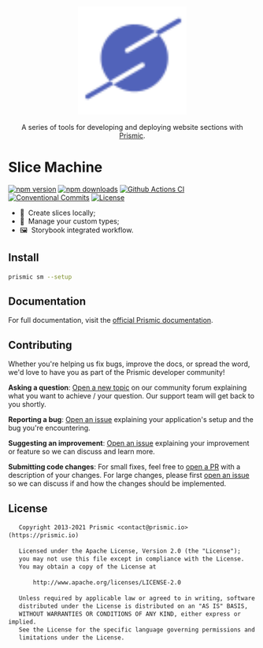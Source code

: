 <p align="center">
  <a href="https://slicemachine.dev">
    <img src=".github/logo.svg" alt="Slice Machine logo" width="220" />
  </a>
</p>
<p align="center">
  A series of tools for developing and deploying website sections with <a href="https://prismic.io">Prismic</a>.
</p>

# Slice Machine

[![npm version][npm-version-src]][npm-version-href]
[![npm downloads][npm-downloads-src]][npm-downloads-href]
[![Github Actions CI][github-actions-ci-src]][github-actions-ci-href]
[![Conventional Commits][conventional-commits-src]][conventional-commits-href]
[![License][license-src]][license-href]
<!-- [![Codecov][codecov-src]][codecov-href] -->

- 🔪 &nbsp;Create slices locally;
- 📄 &nbsp;Manage your custom types;
- 🖼 &nbsp;Storybook integrated workflow.

## Install

```bash
prismic sm --setup
```

## Documentation

For full documentation, visit the [official Prismic documentation][prismic-docs].

## Contributing

Whether you're helping us fix bugs, improve the docs, or spread the word, we'd love to have you as part of the Prismic developer community!

**Asking a question**: [Open a new topic][forum-question] on our community forum explaining what you want to achieve / your question. Our support team will get back to you shortly.

**Reporting a bug**: [Open an issue][repo-bug-report] explaining your application's setup and the bug you're encountering.

**Suggesting an improvement**: [Open an issue][repo-feature-request] explaining your improvement or feature so we can discuss and learn more.

**Submitting code changes**: For small fixes, feel free to [open a PR][repo-pull-requests] with a description of your changes. For large changes, please first [open an issue][repo-feature-request] so we can discuss if and how the changes should be implemented.

## License

```
   Copyright 2013-2021 Prismic <contact@prismic.io> (https://prismic.io)

   Licensed under the Apache License, Version 2.0 (the "License");
   you may not use this file except in compliance with the License.
   You may obtain a copy of the License at

       http://www.apache.org/licenses/LICENSE-2.0

   Unless required by applicable law or agreed to in writing, software
   distributed under the License is distributed on an "AS IS" BASIS,
   WITHOUT WARRANTIES OR CONDITIONS OF ANY KIND, either express or implied.
   See the License for the specific language governing permissions and
   limitations under the License.
```

<!-- Links -->

[prismic]: https://prismic.io

<!-- TODO: Replace link with a more useful one if available -->

[prismic-docs]: https://prismic.io/docs
[changelog]: /CHANGELOG.md

<!-- TODO: Replace link with a more useful one if available -->

[forum-question]: https://community.prismic.io
[repo-bug-report]: https://github.com/prismicio/slice-machine/issues/new?assignees=&labels=bug&template=bug_report.md&title=
[repo-feature-request]: https://github.com/prismicio/slice-machine/issues/new?assignees=&labels=enhancement&template=feature_request.md&title=
[repo-pull-requests]: https://github.com/prismicio/slice-machine/pulls

<!-- Badges -->

[npm-version-src]: https://img.shields.io/npm/v/slice-machine-ui/latest.svg
[npm-version-href]: https://npmjs.com/package/slice-machine-ui
[npm-downloads-src]: https://img.shields.io/npm/dm/slice-machine-ui.svg
[npm-downloads-href]: https://npmjs.com/package/slice-machine-ui
[github-actions-ci-src]: https://github.com/prismicio/slice-machine/workflows/ci/badge.svg
[github-actions-ci-href]: https://github.com/prismicio/slice-machine/actions?query=workflow%3Aci
[codecov-src]: https://img.shields.io/codecov/c/github/prismicio/slice-machine.svg
[codecov-href]: https://codecov.io/gh/prismicio/slice-machine
[conventional-commits-src]: https://img.shields.io/badge/Conventional%20Commits-1.0.0-yellow.svg
[conventional-commits-href]: https://conventionalcommits.org
[license-src]: https://img.shields.io/npm/l/slice-machine-ui.svg
[license-href]: https://npmjs.com/package/slice-machine-ui



<!--

# Slice Machine

Slice Machine is a tool that helps you build and maintain page sections, define their model, edit properties, deploy them, and much more! It also comes with a visual interface, Prismic, that allows even your most technically challenged colleagues to easily build pages without any further help from the dev team.

As of today, Slice Machine works with [Nuxt.js](https://nuxtjs.org/) and [Next.js](https://nextjs.org/) but support for other technologies is coming soon!

You can learn more about Slice Machine itself at **[slicemachine.dev](https://slicemachine.dev/)**.

## Prismic?

Prismic is a Headless CMS that offers unlimited custom types, API calls, and a bunch of other great things. You can check it out **[here](https://prismic.io/)**.

## Documentation

If you're looking for how to use Slice Machine with your project check out our **[Quick Start guide](https://www.slicemachine.dev/documentation/getting-started)** or have a look at **[Slice Machine documentation](https://www.slicemachine.dev/documentation)**.

# This repository

This repository is the main repository of the Slice Machine project, it is managed as a [monorepo](https://github.com/babel/babel/blob/master/doc/design/monorepo.md) by [Lerna](https://github.com/lerna/lerna) and composed of many [npm packages](https://github.com/babel/babel/blob/main/packages/README.md).

## Packages

Here is some information about inner packages:

- [next-slicezone](/packages/next-slicezone): slice zone component for Next.js ;
- [nuxt-sm](/packages/nuxt-sm): Nuxt.js companion module for Vue.js slice zone ;
- [sm-api](/packages/sm-api): Slice Machine API serving different parts of the project ;
- [sm-commons](/packages/sm-commons): common utilities for Slice Machine ;
- [vue-slicezone](/packages/vue-slicezone): slice zone component for Vue.js.

# Some resources

- Want to contribute? Check out our **[Contribution Guide](https://www.slicemachine.dev/documentation/contributing)** ;
- Having an issue? Reach out to us on our **[Community Forum](https://community.prismic.io/c/slice-machine/27)** ;
- Discussions around the evolution of Slice Machine often take the form of RFCs, feel free to **[take part in them](https://github.com/prismicio/slice-machine/issues?q=is%3Aopen+is%3Aissue+label%3Adiscussion)**.

## Slice libraries

A _"libraries page"_ will drop soon on **[Slice Machine website](https://slicemachine.dev/)**, in the meantime here are existing slice libraries:

- [vue-essential-slices](https://github.com/prismicio/vue-essential-slices): Vue.js default slice library ;
- [essential-slices](https://github.com/prismicio/essential-slices): React.js default slice library.

-->
